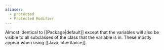 ```yaml
---
aliases:
  - protected
  - Protected Modifier
---
```

Almost identical to [[Package|default]] except that the variables will also be visible to all subclasses of the class that the variable is in. These mostly appear when using [[Java Inheritance]].


